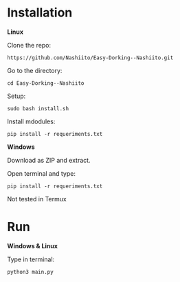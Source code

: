# Installation

__Linux__

Clone the repo:
```
https://github.com/Nashiito/Easy-Dorking--Nashiito.git
```
Go to the directory:
```
cd Easy-Dorking--Nashiito
```
Setup:
```
sudo bash install.sh
```
Install mdodules:
```
pip install -r requeriments.txt
```

__Windows__

Download as ZIP and extract.

Open terminal and type:
```
pip install -r requeriments.txt
```

Not tested in Termux


# Run

__Windows & Linux__

Type in terminal:
```
python3 main.py
```
